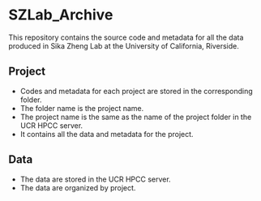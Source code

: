 # SZLab_Archive

This repository contains the source code and metadata for all the data produced in Sika Zheng Lab at the University of California, Riverside.

## Project

- Codes and metadata for each project are stored in the corresponding folder.
- The folder name is the project name.
- The project name is the same as the name of the project folder in the UCR HPCC server.
- It contains all the data and metadata for the project.

## Data

- The data are stored in the UCR HPCC server.
- The data are organized by project.
